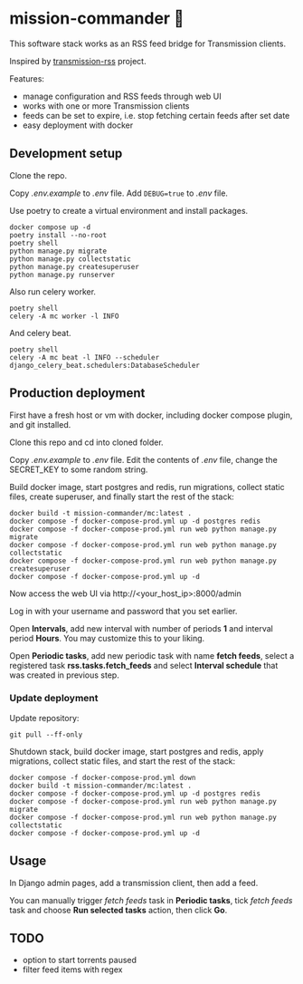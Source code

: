 # mission-commander :rocket:

This software stack works as an RSS feed bridge for Transmission clients.

Inspired by [transmission-rss](https://github.com/nning/transmission-rss) project.

Features:

- manage configuration and RSS feeds through web UI
- works with one or more Transmission clients
- feeds can be set to expire, i.e. stop fetching certain feeds after set date
- easy deployment with docker

## Development setup

Clone the repo.

Copy _.env.example_ to _.env_ file. Add `DEBUG=true` to _.env_ file.

Use poetry to create a virtual environment and install packages.

```shell
docker compose up -d
poetry install --no-root
poetry shell
python manage.py migrate
python manage.py collectstatic
python manage.py createsuperuser
python manage.py runserver
```

Also run celery worker.

```shell
poetry shell
celery -A mc worker -l INFO
```

And celery beat.

```shell
poetry shell
celery -A mc beat -l INFO --scheduler django_celery_beat.schedulers:DatabaseScheduler
```

## Production deployment

First have a fresh host or vm with docker, including docker compose plugin, and git installed.

Clone this repo and cd into cloned folder.

Copy _.env.example_ to _.env_ file. Edit the contents of _.env_ file, change the SECRET_KEY to
some random string.

Build docker image, start postgres and redis, run migrations, collect static files, create
superuser, and finally start the rest of the stack:

```shell
docker build -t mission-commander/mc:latest .
docker compose -f docker-compose-prod.yml up -d postgres redis
docker compose -f docker-compose-prod.yml run web python manage.py migrate
docker compose -f docker-compose-prod.yml run web python manage.py collectstatic
docker compose -f docker-compose-prod.yml run web python manage.py createsuperuser
docker compose -f docker-compose-prod.yml up -d
```

Now access the web UI via http://<your_host_ip>:8000/admin

Log in with your username and password that you set earlier.

Open __Intervals__, add new interval with number of periods __1__ and
interval period __Hours__. You may customize this to your liking.

Open __Periodic tasks__, add new periodic task with name __fetch feeds__, select
a registered task __rss.tasks.fetch_feeds__ and select __Interval schedule__ that
was created in previous step.

### Update deployment

Update repository:

```shell
git pull --ff-only
```

Shutdown stack, build docker image, start postgres and redis, apply migrations, collect
static files, and start the rest of the stack:

```shell
docker compose -f docker-compose-prod.yml down
docker build -t mission-commander/mc:latest .
docker compose -f docker-compose-prod.yml up -d postgres redis
docker compose -f docker-compose-prod.yml run web python manage.py migrate
docker compose -f docker-compose-prod.yml run web python manage.py collectstatic
docker compose -f docker-compose-prod.yml up -d
```

## Usage

In Django admin pages, add a transmission client, then add a feed.

You can manually trigger _fetch feeds_ task in __Periodic tasks__, tick _fetch feeds_
task and choose __Run selected tasks__ action, then click __Go__.

## TODO

- option to start torrents paused
- filter feed items with regex
